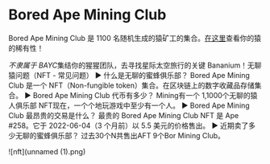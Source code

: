# Bored Ape Mining Club

Bored Ape Mining Club 是 1100 名随机生成的猿矿工的集合。[在这里](https://rarityranks.io/project/bored-ape-mining-club)查看你的猿的稀有性！

*不隶属于 BAYC*集结你的猩猩团队，去寻找星际太空旅行的关键 Bananium！无聊猿问题（NFT - 常见问题）
▶ 什么是无聊的蜜蜂俱乐部？
Bored Ape Mining Club 是一个 NFT（Non-fungible token）集合。在区块链上的数字收藏品存储集合。
▶ Bored Ape Mining Club 代币有多少？
Mining有一个 1,1000个无聊的猿人俱乐部 NFT现在，一个个地玩游戏中至少有一个人。
▶ Bored Ape Mining Club 最昂贵的交易是什么？
最贵的 Bored Ape Mining Club NFT 是 Ape #258。它于 2022-06-04（3 个月前）以 5.5 美元的价格售出。
▶ 近期卖了多少无聊的蜜蜂俱乐部？
过去30个N共售出AFT 9个Bor Mining Club。

![nft](unnamed (1).png)


